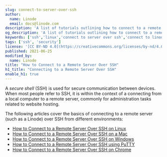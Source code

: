 ```yaml
---
slug: connect-to-server-over-ssh
author:
  name: Linode
  email: docs@linode.com
description: 'A list of tutorials outlining how to connect to a remote server over SSH from different environments.'
og_description: 'A list of tutorials outlining how to connect to a remote server over SSH from different environments.'
keywords: ['ssh','linux','connect to server over ssh','connect to linode over ssh']
tags: ['ssh', 'security']
license: '[CC BY-ND 4.0](https://creativecommons.org/licenses/by-nd/4.0)'
published: 2021-06-25
modified_by:
  name: Linode
title: "How to Connect to a Remote Server Over SSH"
h1_title: "Connecting to a Remote Server Over SSH"
enable_h1: true
---
```


A *secure shell* (SSH) is used for secure communication between devices. When most people refer to SSH, it is within the context of a connecting from a local computer to a remote server, commonly for administration tasks related to website hosting.

The following articles cover the basics of connecting to a remote server (such as a Linode) over SSH from different environments:

- [How to Connect to a Remote Server Over SSH on Linux](/docs/guides/connect-to-server-over-ssh-on-linux/)
- [How to Connect to a Remote Server Over SSH on a Mac](/docs/guides/connect-to-server-over-ssh-on-mac/)
- [How to Connect to a Remote Server Over SSH on Windows](/docs/guides/connect-to-server-over-ssh-on-windows/)
- [How to Connect to a Remote Server Over SSH using PuTTY](/docs/guides/connect-to-server-over-ssh-using-putty/)
- [How to Connect to a Remote Server Over SSH on Chrome](/docs/guides/connect-to-server-over-ssh-on-chrome/)